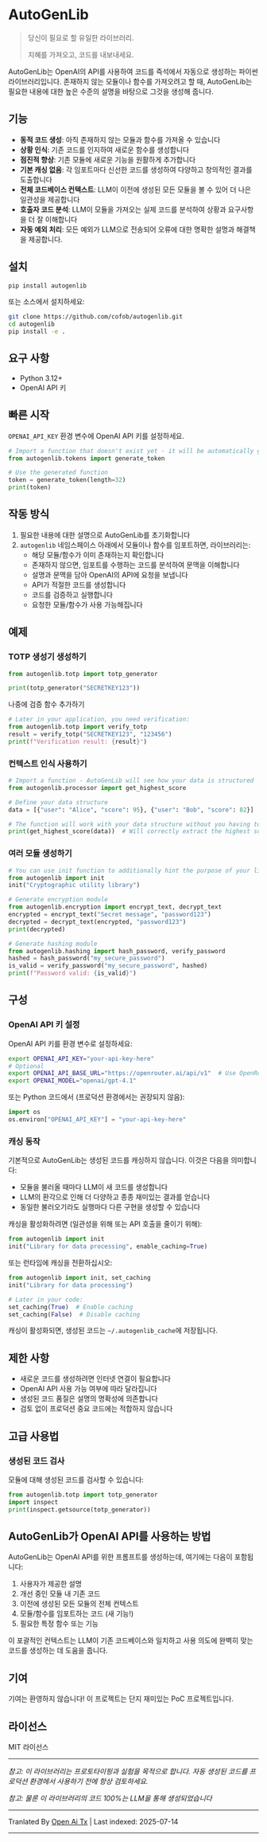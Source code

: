 # AutoGenLib

> 당신이 필요로 할 유일한 라이브러리.
>
> 지혜를 가져오고, 코드를 내보내세요.

AutoGenLib는 OpenAI의 API를 사용하여 코드를 즉석에서 자동으로 생성하는 파이썬 라이브러리입니다. 존재하지 않는 모듈이나 함수를 가져오려고 할 때, AutoGenLib는 필요한 내용에 대한 높은 수준의 설명을 바탕으로 그것을 생성해 줍니다.

## 기능

- **동적 코드 생성**: 아직 존재하지 않는 모듈과 함수를 가져올 수 있습니다
- **상황 인식**: 기존 코드를 인지하여 새로운 함수를 생성합니다
- **점진적 향상**: 기존 모듈에 새로운 기능을 원활하게 추가합니다
- **기본 캐싱 없음**: 각 임포트마다 신선한 코드를 생성하여 다양하고 창의적인 결과를 도출합니다
- **전체 코드베이스 컨텍스트**: LLM이 이전에 생성된 모든 모듈을 볼 수 있어 더 나은 일관성을 제공합니다
- **호출자 코드 분석**: LLM이 모듈을 가져오는 실제 코드를 분석하여 상황과 요구사항을 더 잘 이해합니다
- **자동 예외 처리**: 모든 예외가 LLM으로 전송되어 오류에 대한 명확한 설명과 해결책을 제공합니다.

## 설치

```bash
pip install autogenlib
```
또는 소스에서 설치하세요:


```bash
git clone https://github.com/cofob/autogenlib.git
cd autogenlib
pip install -e .
```
## 요구 사항

- Python 3.12+
- OpenAI API 키

## 빠른 시작

`OPENAI_API_KEY` 환경 변수에 OpenAI API 키를 설정하세요.


```python
# Import a function that doesn't exist yet - it will be automatically generated
from autogenlib.tokens import generate_token

# Use the generated function
token = generate_token(length=32)
print(token)
```
## 작동 방식

1. 필요한 내용에 대한 설명으로 AutoGenLib를 초기화합니다  
2. `autogenlib` 네임스페이스 아래에서 모듈이나 함수를 임포트하면, 라이브러리는:  
   - 해당 모듈/함수가 이미 존재하는지 확인합니다  
   - 존재하지 않으면, 임포트를 수행하는 코드를 분석하여 문맥을 이해합니다  
   - 설명과 문맥을 담아 OpenAI의 API에 요청을 보냅니다  
   - API가 적절한 코드를 생성합니다  
   - 코드를 검증하고 실행합니다  
   - 요청한 모듈/함수가 사용 가능해집니다  

## 예제

### TOTP 생성기 생성하기


```python
from autogenlib.totp import totp_generator

print(totp_generator("SECRETKEY123"))
```
나중에 검증 함수 추가하기


```python
# Later in your application, you need verification:
from autogenlib.totp import verify_totp
result = verify_totp("SECRETKEY123", "123456")
print(f"Verification result: {result}")
```
### 컨텍스트 인식 사용하기


```python
# Import a function - AutoGenLib will see how your data is structured
from autogenlib.processor import get_highest_score

# Define your data structure
data = [{"user": "Alice", "score": 95}, {"user": "Bob", "score": 82}]

# The function will work with your data structure without you having to specify details
print(get_highest_score(data))  # Will correctly extract the highest score
```
### 여러 모듈 생성하기


```python
# You can use init function to additionally hint the purpose of your library
from autogenlib import init
init("Cryptographic utility library")

# Generate encryption module
from autogenlib.encryption import encrypt_text, decrypt_text
encrypted = encrypt_text("Secret message", "password123")
decrypted = decrypt_text(encrypted, "password123")
print(decrypted)

# Generate hashing module
from autogenlib.hashing import hash_password, verify_password
hashed = hash_password("my_secure_password")
is_valid = verify_password("my_secure_password", hashed)
print(f"Password valid: {is_valid}")
```
## 구성

### OpenAI API 키 설정

OpenAI API 키를 환경 변수로 설정하세요:


```bash
export OPENAI_API_KEY="your-api-key-here"
# Optional
export OPENAI_API_BASE_URL="https://openrouter.ai/api/v1"  # Use OpenRouter API
export OPENAI_MODEL="openai/gpt-4.1"
```
또는 Python 코드에서 (프로덕션 환경에서는 권장되지 않음):


```python
import os
os.environ["OPENAI_API_KEY"] = "your-api-key-here"
```
### 캐싱 동작

기본적으로 AutoGenLib는 생성된 코드를 캐싱하지 않습니다. 이것은 다음을 의미합니다:

- 모듈을 불러올 때마다 LLM이 새 코드를 생성합니다
- LLM의 환각으로 인해 더 다양하고 종종 재미있는 결과를 얻습니다
- 동일한 불러오기라도 실행마다 다른 구현을 생성할 수 있습니다

캐싱을 활성화하려면 (일관성을 위해 또는 API 호출을 줄이기 위해):


```python
from autogenlib import init
init("Library for data processing", enable_caching=True)
```
또는 런타임에 캐싱을 전환하십시오:


```python
from autogenlib import init, set_caching
init("Library for data processing")

# Later in your code:
set_caching(True)  # Enable caching
set_caching(False)  # Disable caching
```
캐싱이 활성화되면, 생성된 코드는 `~/.autogenlib_cache`에 저장됩니다.

## 제한 사항

- 새로운 코드를 생성하려면 인터넷 연결이 필요합니다
- OpenAI API 사용 가능 여부에 따라 달라집니다
- 생성된 코드 품질은 설명의 명확성에 의존합니다
- 검토 없이 프로덕션 중요 코드에는 적합하지 않습니다

## 고급 사용법

### 생성된 코드 검사

모듈에 대해 생성된 코드를 검사할 수 있습니다:


```python
from autogenlib.totp import totp_generator
import inspect
print(inspect.getsource(totp_generator))
```
## AutoGenLib가 OpenAI API를 사용하는 방법

AutoGenLib는 OpenAI API를 위한 프롬프트를 생성하는데, 여기에는 다음이 포함됩니다:

1. 사용자가 제공한 설명
2. 개선 중인 모듈 내 기존 코드
3. 이전에 생성된 모든 모듈의 전체 컨텍스트
4. 모듈/함수를 임포트하는 코드 (새 기능!)
5. 필요한 특정 함수 또는 기능

이 포괄적인 컨텍스트는 LLM이 기존 코드베이스와 일치하고 사용 의도에 완벽히 맞는 코드를 생성하는 데 도움을 줍니다.

## 기여

기여는 환영하지 않습니다! 이 프로젝트는 단지 재미있는 PoC 프로젝트입니다.

## 라이선스

MIT 라이선스

---

*참고: 이 라이브러리는 프로토타이핑과 실험을 목적으로 합니다. 자동 생성된 코드를 프로덕션 환경에서 사용하기 전에 항상 검토하세요.*

*참고: 물론 이 라이브러리의 코드 100%는 LLM을 통해 생성되었습니다*



---

Tranlated By [Open Ai Tx](https://github.com/OpenAiTx/OpenAiTx) | Last indexed: 2025-07-14

---